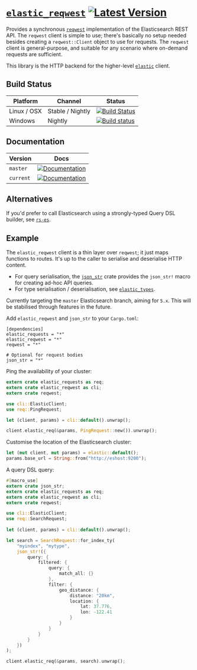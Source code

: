 # [`elastic_reqwest`](https://docs.rs/elastic_reqwest/*/elastic_reqwest/) [![Latest Version](https://img.shields.io/crates/v/elastic_reqwest.svg)](https://crates.io/crates/elastic_reqwest)

Provides a synchronous [`reqwest`](https://github.com/seanmonstar/reqwest) implementation of the Elasticsearch REST API. The `reqwest` client is simple to use; there's basically no setup needed besides creating a `reqwest::Client` object to use for requests. The `reqwest` client is general-purpose, and suitable for any scenario where on-demand requests are sufficient.

This library is the HTTP backend for the higher-level [`elastic`](https://github.com/elastic-rs/elastic) client.

## Build Status
Platform  | Channel | Status
------------- | ------------- | -------------
Linux / OSX  | Stable / Nightly | [![Build Status](https://travis-ci.org/elastic-rs/elastic-hyper.svg?branch=master)](https://travis-ci.org/elastic-rs/elastic-hyper)
Windows  | Nightly | [![Build status](https://ci.appveyor.com/api/projects/status/yvsqsyt4ioxa11g8?svg=true)](https://ci.appveyor.com/project/KodrAus/elastic-hyper)

## Documentation

Version  | Docs
------------- | -------------
`master`  | [![Documentation](https://img.shields.io/badge/docs-rustdoc-orange.svg)](https://elastic-rs.github.io/elastic-hyper/elastic_reqwest/)
`current`  | [![Documentation](https://img.shields.io/badge/docs-rustdoc-orange.svg)](https://docs.rs/elastic_reqwest/*/elastic_reqwest/)

## Alternatives

If you'd prefer to call Elasticsearch using a strongly-typed Query DSL builder, see [`rs-es`](https://github.com/benashford/rs-es).

## Example

The `elastic_reqwest` client is a thin layer over `reqwest`; it just maps functions to routes. It's up to the caller to serialise and deserialise HTTP content.
- For query serialisation, the [`json_str`](https://github.com/KodrAus/json_str) crate provides the `json_str!` macro for creating ad-hoc API queries.
- For type serialisation / deserialisation, see [`elastic_types`](https://github.com/elastic-rs/elastic-types).

Currently targeting the `master` Elasticsearch branch, aiming for `5.x`.
This will be stabilised through features in the future.

Add `elastic_reqwest` and `json_str` to your `Cargo.toml`:

```
[dependencies]
elastic_requests = "*"
elastic_reqwest = "*"
reqwest = "*"

# Optional for request bodies
json_str = "*"
```

Ping the availability of your cluster:

```rust
extern crate elastic_requests as req;
extern crate elastic_reqwest as cli;
extern crate reqwest;

use cli::ElasticClient;
use req::PingRequest;

let (client, params) = cli::default().unwrap();

client.elastic_req(&params, PingRequest::new()).unwrap();
```

Customise the location of the Elasticsearch cluster:
 
 ```rust
 let (mut client, mut params) = elastic::default();
 params.base_url = String::from("http://eshost:9200");
 ```

A query DSL query:

```rust
#[macro_use]
extern crate json_str;
extern crate elastic_requests as req;
extern crate elastic_reqwest as cli;
extern crate reqwest;

use cli::ElasticClient;
use req::SearchRequest;
 
let (client, params) = cli::default().unwrap();

let search = SearchRequest::for_index_ty(
    "myindex", "mytype", 
    json_str!({
        query: {
            filtered: {
                query: {
                    match_all: {}
                },
                filter: {
                    geo_distance: {
                        distance: "20km",
                        location: {
                            lat: 37.776,
                            lon: -122.41
                        }
                    }
                }
            }
        }
    })
);

client.elastic_req(&params, search).unwrap();
```
